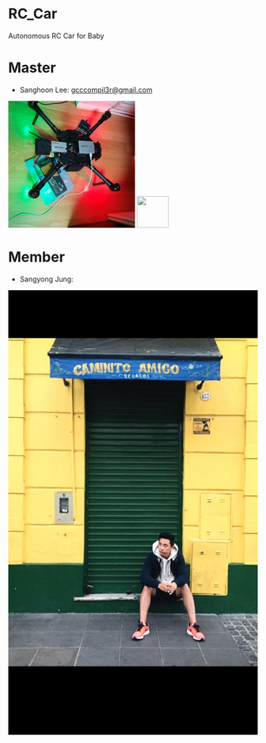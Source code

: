 # RC_Car
Autonomous RC Car for Baby

# Master
- Sanghoon Lee:			gcccompil3r@gmail.com

![sanghoon](./member_profile/sanghoon_profile_1.jpg)
<img src="https://github.com/KOITT2/RC_Car/member_profile/sanghoon_profile_1.jpg" width="64" height="64">

# Member
- Sangyong Jung:		

![sangyong](./member_profile/sangyong_profile_1.jpg)
